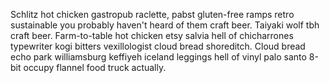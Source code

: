 Schlitz hot chicken gastropub raclette, pabst gluten-free ramps retro sustainable you probably haven't heard of them craft beer. Taiyaki wolf tbh craft beer. Farm-to-table hot chicken etsy salvia hell of chicharrones typewriter kogi bitters vexillologist cloud bread shoreditch. Cloud bread echo park williamsburg keffiyeh iceland leggings hell of vinyl palo santo 8-bit occupy flannel food truck actually.